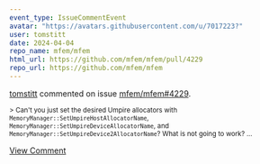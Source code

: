 ```yaml
---
event_type: IssueCommentEvent
avatar: "https://avatars.githubusercontent.com/u/7017223?"
user: tomstitt
date: 2024-04-04
repo_name: mfem/mfem
html_url: https://github.com/mfem/mfem/pull/4229
repo_url: https://github.com/mfem/mfem
---
```


<a href='https://github.com/tomstitt' target='_blank'>tomstitt</a> commented on issue <a href='https://github.com/mfem/mfem/pull/4229' target='_blank'>mfem/mfem#4229</a>.

<small>> Can't you just set the desired Umpire allocators with `MemoryManager::SetUmpireHostAllocatorName`, `MemoryManager::SetUmpireDeviceAllocatorName`, and `MemoryManager::SetUmpireDevice2AllocatorName`? What is not going to work?...</small>

<a href='https://github.com/mfem/mfem/pull/4229' target='_blank'>View Comment</a>